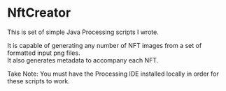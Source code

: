 # NftCreator
This is set of simple Java Processing scripts I wrote. 

It is capable of generating any number of NFT images from a set of formatted input png files.  
It also generates metadata to accompany each NFT. 

Take Note: You must have the Processing IDE installed locally in order for these scripts to work. 
